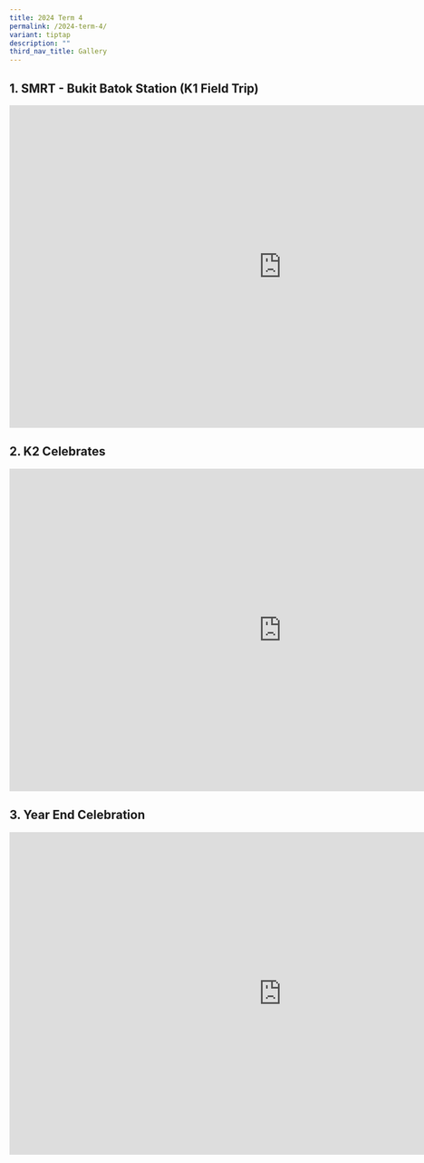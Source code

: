 ```yaml
---
title: 2024 Term 4
permalink: /2024-term-4/
variant: tiptap
description: ""
third_nav_title: Gallery
---
```

<h2>1. SMRT - Bukit Batok Station (K1 Field Trip)</h2>
<div class="iframe-wrapper">
<iframe height="569" width="960" allowfullscreen="true" frameborder="0" src="https://docs.google.com/presentation/d/e/2PACX-1vQdPnT9tAkz2BU8HHHc0s-nVWrCsobhNABuSN3A-yJo_vpDI8zmicELJBBdwW0ScjX-5zQ9kNP6dZjO/embed?start=false&amp;loop=false&amp;delayms=3000"></iframe>
</div>
<h2>2. K2 Celebrates</h2>
<div class="iframe-wrapper">
<iframe height="569" width="960" allowfullscreen="true" frameborder="0" src="https://docs.google.com/presentation/d/e/2PACX-1vSKM3c7AOdIEBeaiwOpW9De89wfMcdg-WqzOXFt6N7fC9sPKwOku6ewvetDyfgUGTEeciAlCGE7eaG7/embed?start=false&amp;loop=false&amp;delayms=3000"></iframe>
</div>
<h2>3. Year End Celebration</h2>
<div class="iframe-wrapper">
<iframe height="569" width="960" allowfullscreen="true" frameborder="0" src="https://docs.google.com/presentation/d/e/2PACX-1vSGtsN_5j4TFSY5pvgpxWq4aWE7Q5k4B90KXU14HgzWOgSmXR6qyFmOJV32AuuBH1DBqU07qLVURCtI/embed?start=false&amp;loop=false&amp;delayms=3000"></iframe>
</div>
<p></p>